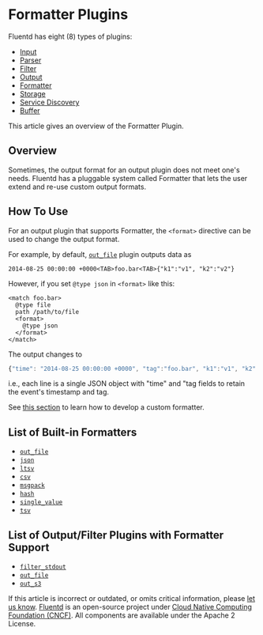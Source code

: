 # Formatter Plugins

Fluentd has eight \(8\) types of plugins:

* [Input](../input/)
* [Parser](../parser/)
* [Filter](../filter/)
* [Output](../output/)
* [Formatter](./)
* [Storage](../storage/)
* [Service Discovery](../service_discovery/)
* [Buffer](../buffer/)

This article gives an overview of the Formatter Plugin.

## Overview

Sometimes, the output format for an output plugin does not meet one's needs. Fluentd has a pluggable system called Formatter that lets the user extend and re-use custom output formats.

## How To Use

For an output plugin that supports Formatter, the `<format>` directive can be used to change the output format.

For example, by default, [`out_file`](../output/file.md) plugin outputs data as

```text
2014-08-25 00:00:00 +0000<TAB>foo.bar<TAB>{"k1":"v1", "k2":"v2"}
```

However, if you set `@type json` in `<format>` like this:

```text
<match foo.bar>
  @type file
  path /path/to/file
  <format>
    @type json
  </format>
</match>
```

The output changes to

```javascript
{"time": "2014-08-25 00:00:00 +0000", "tag":"foo.bar", "k1":"v1", "k2":"v2"}
```

i.e., each line is a single JSON object with "time" and "tag fields to retain the event's timestamp and tag.

See [this section](../plugin-development/#text-formatter-plugins) to learn how to develop a custom formatter.

## List of Built-in Formatters

* [`out_file`](out_file.md)
* [`json`](json.md)
* [`ltsv`](ltsv.md)
* [`csv`](csv.md)
* [`msgpack`](msgpack.md)
* [`hash`](hash.md)
* [`single_value`](single_value.md)
* [`tsv`](https://github.com/fluent/fluentd-docs-gitbook/tree/00b9632ca340d343772c3b858b38b3fbe2a5a42f/plugins/formatter/tsv.md)

## List of Output/Filter Plugins with Formatter Support

* [`filter_stdout`](../filter/stdout.md)
* [`out_file`](../output/file.md)
* [`out_s3`](../output/s3.md)

If this article is incorrect or outdated, or omits critical information, please [let us know](https://github.com/fluent/fluentd-docs-gitbook/issues?state=open). [Fluentd](http://www.fluentd.org/) is an open-source project under [Cloud Native Computing Foundation \(CNCF\)](https://cncf.io/). All components are available under the Apache 2 License.

